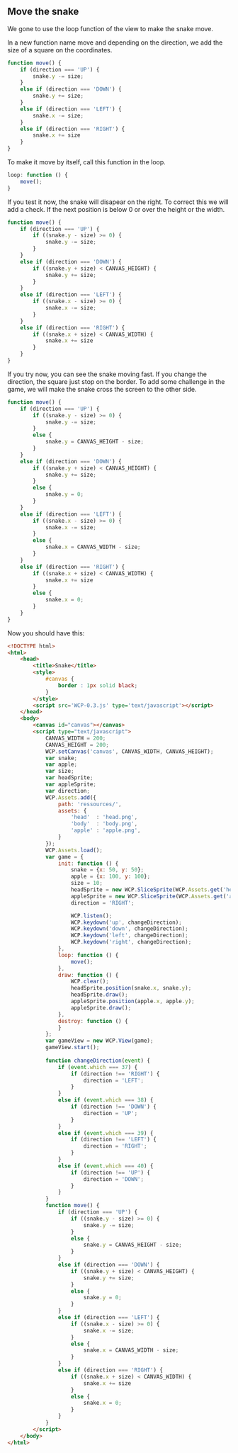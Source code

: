 ## Move the snake

We gone to use the loop function of the view to make the snake move.

In a new function name move and depending on the direction, we add the size of a square on the coordinates.

```JavaScript
function move() {
	if (direction === 'UP') {
		snake.y -= size;
	}
	else if (direction === 'DOWN') {
		snake.y += size;
	}
	else if (direction === 'LEFT') {
		snake.x -= size;
	}
	else if (direction === 'RIGHT') {
		snake.x += size
	}
}
```

To make it move by itself, call this function in the loop.

```JavaScript
loop: function () {
	move();
}
```

If you test it now, the snake will disapear on the right. To correct this we will add a check.
If the next position is below 0 or over the height or the width.

```JavaScript
function move() {
	if (direction === 'UP') {
		if ((snake.y - size) >= 0) {
			snake.y -= size;
		}
	}
	else if (direction === 'DOWN') {
		if ((snake.y + size) < CANVAS_HEIGHT) {
			snake.y += size;
		}
	}
	else if (direction === 'LEFT') {
		if ((snake.x - size) >= 0) {
			snake.x -= size;
		}
	}
	else if (direction === 'RIGHT') {
		if ((snake.x + size) < CANVAS_WIDTH) {
			snake.x += size
		}
	}
}
```

If you try now, you can see the snake moving fast.
If you change the direction, the square just stop on the border.
To add some challenge in the game, we will make the snake cross the screen to the other side.

```JavaScript
function move() {
	if (direction === 'UP') {
		if ((snake.y - size) >= 0) {
			snake.y -= size;
		}
		else {
			snake.y = CANVAS_HEIGHT - size;
		}
	}
	else if (direction === 'DOWN') {
		if ((snake.y + size) < CANVAS_HEIGHT) {
			snake.y += size;
		}
		else {
			snake.y = 0;
		}
	}
	else if (direction === 'LEFT') {
		if ((snake.x - size) >= 0) {
			snake.x -= size;
		}
		else {
			snake.x = CANVAS_WIDTH - size;
		}
	}
	else if (direction === 'RIGHT') {
		if ((snake.x + size) < CANVAS_WIDTH) {
			snake.x += size
		}
		else {
			snake.x = 0;
		}
	}
}
```

Now you should have this:

```Html
<!DOCTYPE html>
<html>
	<head>
		<title>Snake</title>
		<style>
			#canvas {
				border : 1px solid black;
			}
		</style>
		<script src='WCP-0.3.js' type='text/javascript'></script>
	</head>
	<body>
		<canvas id="canvas"></canvas>
		<script type="text/javascript">
			CANVAS_WIDTH = 200;
			CANVAS_HEIGHT = 200;
			WCP.setCanvas('canvas', CANVAS_WIDTH, CANVAS_HEIGHT);
			var snake;
			var apple;
			var size;
            var headSprite;
            var appleSprite;
			var direction;
            WCP.Assets.add({
                path: 'ressources/',
                assets: {
                    'head'  : 'head.png',
                    'body'  : 'body.png',
                    'apple' : 'apple.png',
                }
            });
            WCP.Assets.load();
			var game = {
				init: function () {
					snake = {x: 50, y: 50};
					apple = {x: 100, y: 100};
					size = 10;
                    headSprite = new WCP.SliceSprite(WCP.Assets.get('head'), snake.x, snake.y, size, size);
                    appleSprite = new WCP.SliceSprite(WCP.Assets.get('apple'), snake.x, snake.y, size, size);
					direction = 'RIGHT';

					WCP.listen();
					WCP.keydown('up', changeDirection);
					WCP.keydown('down', changeDirection);
					WCP.keydown('left', changeDirection);
					WCP.keydown('right', changeDirection);
				},
				loop: function () {
					move();
				},
				draw: function () {
					WCP.clear();
                    headSprite.position(snake.x, snake.y);
                    headSprite.draw();
                    appleSprite.position(apple.x, apple.y);
                    appleSprite.draw();
				},
				destroy: function () {
				}
			};
			var gameView = new WCP.View(game);
			gameView.start();
			
			function changeDirection(event) {
				if (event.which === 37) {
					if (direction !== 'RIGHT') {
						direction = 'LEFT';
					}
				}
				else if (event.which === 38) {
					if (direction !== 'DOWN') {
						direction = 'UP';
					}
				}
				else if (event.which === 39) {
					if (direction !== 'LEFT') {
						direction = 'RIGHT';
					}
				}
				else if (event.which === 40) {
					if (direction !== 'UP') {
						direction = 'DOWN';
					}
				}
			}
			function move() {
				if (direction === 'UP') {
					if ((snake.y - size) >= 0) {
						snake.y -= size;
					}
					else {
						snake.y = CANVAS_HEIGHT - size;
					}
				}
				else if (direction === 'DOWN') {
					if ((snake.y + size) < CANVAS_HEIGHT) {
						snake.y += size;
					}
					else {
						snake.y = 0;
					}
				}
				else if (direction === 'LEFT') {
					if ((snake.x - size) >= 0) {
						snake.x -= size;
					}
					else {
						snake.x = CANVAS_WIDTH - size;
					}
				}
				else if (direction === 'RIGHT') {
					if ((snake.x + size) < CANVAS_WIDTH) {
						snake.x += size
					}
					else {
						snake.x = 0;
					}
				}
			}
		</script>
	</body>
</html>
```